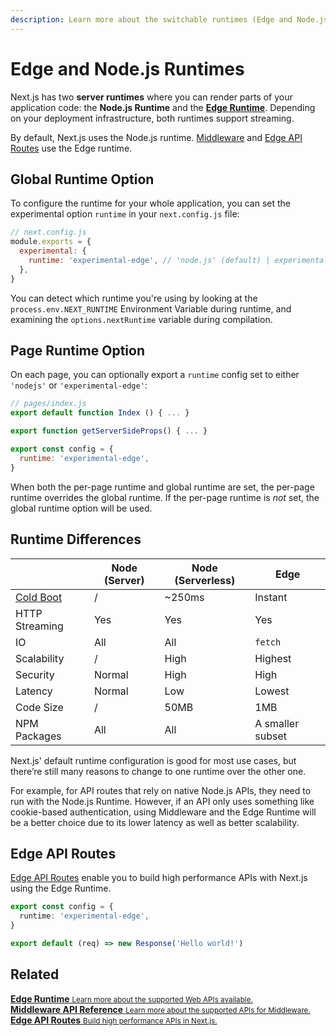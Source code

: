 ```yaml
---
description: Learn more about the switchable runtimes (Edge and Node.js) in Next.js.
---
```


# Edge and Node.js Runtimes

Next.js has two **server runtimes** where you can render parts of your application code: the **Node.js Runtime** and the [**Edge Runtime**](/docs/api-reference/edge-runtime.md). Depending on your deployment infrastructure, both runtimes support streaming.

By default, Next.js uses the Node.js runtime. [Middleware](https://nextjs.org/docs/advanced-features/middleware) and [Edge API Routes](https://nextjs.org/docs/api-routes/edge-api-routes) use the Edge runtime.

## Global Runtime Option

To configure the runtime for your whole application, you can set the experimental option `runtime` in your `next.config.js` file:

```js
// next.config.js
module.exports = {
  experimental: {
    runtime: 'experimental-edge', // 'node.js' (default) | experimental-edge
  },
}
```

You can detect which runtime you're using by looking at the `process.env.NEXT_RUNTIME` Environment Variable during runtime, and examining the `options.nextRuntime` variable during compilation.

## Page Runtime Option

On each page, you can optionally export a `runtime` config set to either `'nodejs'` or `'experimental-edge'`:

```jsx
// pages/index.js
export default function Index () { ... }

export function getServerSideProps() { ... }

export const config = {
  runtime: 'experimental-edge',
}
```

When both the per-page runtime and global runtime are set, the per-page runtime overrides the global runtime. If the per-page runtime is _not_ set, the global runtime option will be used.

## Runtime Differences

|                                                                                                                                                     | Node (Server) | Node (Serverless) | Edge             |
| --------------------------------------------------------------------------------------------------------------------------------------------------- | ------------- | ----------------- | ---------------- |
| [Cold Boot](https://vercel.com/docs/concepts/get-started/compute#cold-and-hot-boots?utm_source=next-site&utm_medium=docs&utm_campaign=next-website) | /             | ~250ms            | Instant          |
| HTTP Streaming                                                                                                                                      | Yes           | Yes               | Yes              |
| IO                                                                                                                                                  | All           | All               | `fetch`          |
| Scalability                                                                                                                                         | /             | High              | Highest          |
| Security                                                                                                                                            | Normal        | High              | High             |
| Latency                                                                                                                                             | Normal        | Low               | Lowest           |
| Code Size                                                                                                                                           | /             | 50MB              | 1MB              |
| NPM Packages                                                                                                                                        | All           | All               | A smaller subset |

Next.js' default runtime configuration is good for most use cases, but there’re still many reasons to change to one runtime over the other one.

For example, for API routes that rely on native Node.js APIs, they need to run with the Node.js Runtime. However, if an API only uses something like cookie-based authentication, using Middleware and the Edge Runtime will be a better choice due to its lower latency as well as better scalability.

## Edge API Routes

[Edge API Routes](/docs/api-routes/edge-api-routes.md) enable you to build high performance APIs with Next.js using the Edge Runtime.

```typescript
export const config = {
  runtime: 'experimental-edge',
}

export default (req) => new Response('Hello world!')
```

## Related

<div class="card">
  <a href="/docs/api-reference/edge-runtime.md">
    <b>Edge Runtime</b>
    <small>Learn more about the supported Web APIs available.</small>
  </a>
</div>

<div class="card">
  <a href="/docs/api-reference/next/server.md">
    <b>Middleware API Reference</b>
    <small>Learn more about the supported APIs for Middleware.</small>
  </a>
</div>

<div class="card">
  <a href="/docs/api-routes/edge-api-routes.md">
    <b>Edge API Routes</b>
    <small>Build high performance APIs in Next.js. </small>
  </a>
</div>
